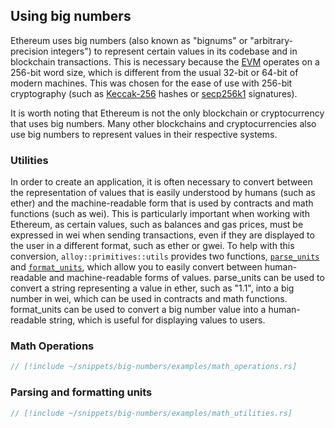 ## Using big numbers

Ethereum uses big numbers (also known as "bignums" or "arbitrary-precision integers") to represent certain values in its codebase and in blockchain transactions. This is necessary because the [EVM](https://ethereum.org/en/developers/docs/evm) operates on a 256-bit word size, which is different from the usual 32-bit or 64-bit of modern machines. This was chosen for the ease of use with 256-bit cryptography (such as [Keccak-256](https://github.com/ethereum/eth-hash) hashes or [secp256k1](https://en.wikipedia.org/wiki/Elliptic_Curve_Digital_Signature_Algorithm) signatures).

It is worth noting that Ethereum is not the only blockchain or cryptocurrency that uses big numbers. Many other blockchains and cryptocurrencies also use big numbers to represent values in their respective systems.

### Utilities

In order to create an application, it is often necessary to convert between the representation of values that is easily understood by humans (such as ether) and the machine-readable form that is used by contracts and math functions (such as wei). This is particularly important when working with Ethereum, as certain values, such as balances and gas prices, must be expressed in wei when sending transactions, even if they are displayed to the user in a different format, such as ether or gwei. To help with this conversion, `alloy::primitives::utils` provides two functions, [`parse_units`](https://github.com/alloy-rs/core/blob/main/crates/primitives/src/utils/units.rs) and [`format_units`](https://github.com/alloy-rs/core/blob/main/crates/primitives/src/utils/units.rs), which allow you to easily convert between human-readable and machine-readable forms of values. parse_units can be used to convert a string representing a value in ether, such as "1.1", into a big number in wei, which can be used in contracts and math functions. format_units can be used to convert a big number value into a human-readable string, which is useful for displaying values to users.

### Math Operations

```rust
// [!include ~/snippets/big-numbers/examples/math_operations.rs]
```

### Parsing and formatting units

```rust
// [!include ~/snippets/big-numbers/examples/math_utilities.rs]
```
